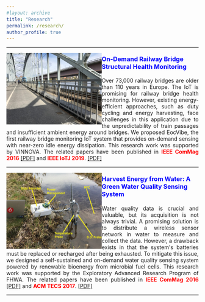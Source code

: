 ```yaml
---
#layout: archive
title: "Research"
permalink: /research/
author_profile: true
---
```


<hr style="height:1px;border:none;border-top:1px solid #555555;" /> 
<p>
  <img src="/images/research/ecovibe.jpg" alt=""
  style="float:left" width="250" height="188">
<figcaption> 
<h4><font  color=blue size=3><b>On-Demand Railway Bridge Structural Health Monitoring</b></font></h4>
<p style="text-align:justify;">
Over 73,000 railway bridges are older than 110 years in Europe. The IoT is promising for railway bridge health monitoring. However, existing energy-efficient approaches, such as duty cycling and energy harvesting, face challenges in this application due to the unpredictability of train passages and insufficient ambient energy around bridges. We proposed EocVibe, the first railway bridge monitoring IoT system that provides on-demand sensing with near-zero idle energy dissipation. This research work was supported by VINNOVA. The related papers have been published in <font  color=red ><b>IEEE ComMag 2016</b></font> <a href="https://chrisye-liu.github.io/files/ye16EcoSense.pdf" target="_blank">[PDF]</a> and <font  color=red ><b>IEEE IoTJ 2019</b></font>. <a href="https://chrisye-liu.github.io/files/ye19EcoVibe.pdf" target="_blank">[PDF]</a>
</p>
</figcaption>
<p>
<hr style="height:1px;border:none;border-top:1px solid #555555;" /> 
<p>
  <img src="/images/research/water1.jpg" alt=""
  style="float:left" width="250" height="200">
<figcaption> 
<h4><font  color=blue size=3><b>Harvest Energy from Water: A Green Water Quality Sensing System</b></font></h4>
<p style="text-align:justify;">
Water quality data is crucial and valuable, but its acquisition is not always trivial. A promising solution is to distribute a wireless sensor network in water to measure and collect the data. However, a drawback exists in that the system's batteries must be replaced or recharged after being exhausted. To mitigate this issue, we designed a self-sustained and on-demand water quality sensing system powered by renewable bioenergy from microbial fuel cells. This research work was supported by the Exploratory Advanced Research Program of FHWA.  The related papers have been published in <font  color=red ><b>IEEE ComMag 2016</b></font> <a href="https://chrisye-liu.github.io/files/ye16EcoSense.pdf" target="_blank">[PDF]</a> and <font  color=red ><b>ACM TECS 2017</b></font>. <a href="https://chrisye-liu.github.io/files/qi17watersensing.pdf" target="_blank">[PDF]</a>
</p>
</figcaption>
<p>
<hr style="height:1px;border:none;border-top:1px solid #555555;" /> 

